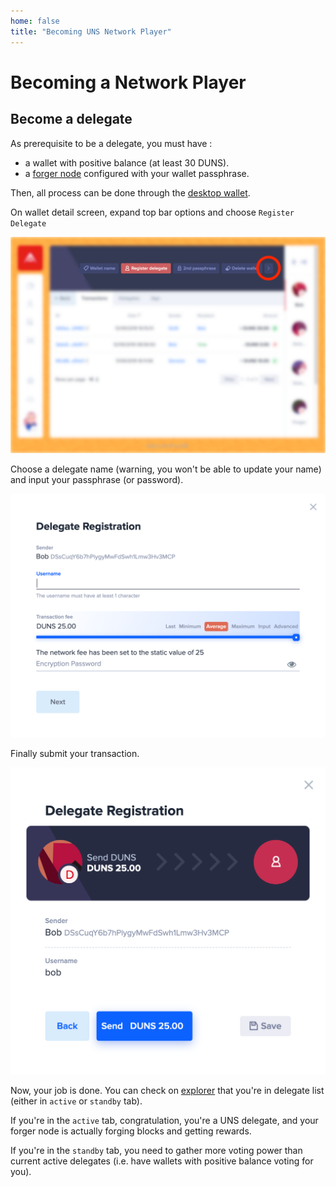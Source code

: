 ```yaml
---
home: false
title: "Becoming UNS Network Player"
---
```


# Becoming a Network Player


## Become a delegate

As prerequisite to be a delegate, you must have :
- a wallet with positive balance (at least 30 DUNS). 
- a [forger node]() configured with your wallet passphrase.

Then, all process can be done through the [desktop wallet](/uns-usethenetwork/wallet.html#basic-wallets).

On wallet detail screen, expand top bar options and choose `Register Delegate`

![Delegate](./images/delegate.png)

Choose a delegate name (warning, you won't be able to update your name) and input your passphrase (or password).

![Registration](./images/registration.png)

Finally submit your transaction.

![Transaction](./images/transaction.png)

Now, your job is done. You can check on [explorer](https://explorer.devnet.uns.network/#/delegate-monitor) that you're in delegate list (either in `active` or `standby` tab).

If you're in the `active` tab, congratulation, you're a UNS delegate, and your forger node is actually forging blocks and getting rewards.

If you're in the `standby` tab, you need to gather more voting power than current active delegates (i.e. have wallets with positive balance voting for you).


